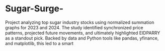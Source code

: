 # Sugar-Surge-
Project analyzing top sugar industry stocks using normalized summation graphs for 2023 and 2024. The study identified synchronized price patterns, projected future movements, and ultimately highlighted EIDPARRY as a standout pick. Backed by data and Python tools like pandas, yfinance, and matplotlib, this led to a smart 

